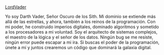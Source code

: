 [LordVader](./assets/darkvader.png)

Yo soy Darth Vader, Señor Oscuro de los Sith. Mi dominio se extiende más allá de las estrellas, y ahora, también a los reinos de la programación. Con mi poder, he construido imperios digitales, dominado algoritmos y sometido a los procesadores a mi voluntad. Soy el arquitecto de sistemas complejos, el maestro de la lógica y el señor de los datos. Ningún bug se me resiste, ningún error puede escapar a mi ira. Si buscas el poder de la programación, únete a mí y juntos crearemos un código que dominará la galaxia digital.
